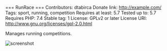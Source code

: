 === RunRace ===
Contributors: dtabirca
Donate link: http://example.com/
Tags: sport, running, competition
Requires at least: 5.7
Tested up to: 5.7
Requires PHP: 7.4
Stable tag: 1
License: GPLv2 or later
License URI: http://www.gnu.org/licenses/gpl-2.0.html
 
Manages running competitions.

![screenshot](https://github.com/dtabirca/WP-Race-Plugin/manage-content.png "Admin Screen")